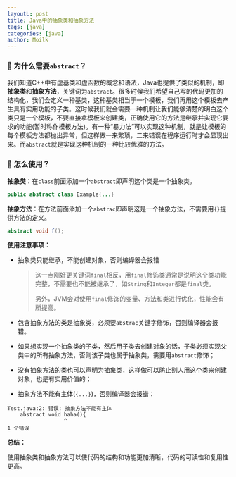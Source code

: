 ```yaml
---
layoutL: post  
title: Java中的抽象类和抽象方法  
tags: [java]  
categories: [java]  
author: Moilk  
---
```


### 🧐 为什么需要`abstract`？  

我们知道C++中有虚基类和虚函数的概念和语法，Java也提供了类似的机制，即**抽象类**和**抽象方法**，关键词为`abstract`。很多时候我们希望自己写的代码更加的结构化，我们会定义一种基类，这种基类相当于一个模板，我们再用这个模板去产生具有实用功能的子类。这时候我们就会需要一种机制让我们能够清楚的明白这个类只是一个模板，不要直接拿模板来创建类，正确使用它的方法是继承并实现它要求的功能(暂时称作模板方法)。有一种“暴力法”可以实现这种机制，就是让模板的每个模板方法都抛出异常，但这样做一来繁琐，二来错误在程序运行时才会显现出来。而`abstract`就是实现这种机制的一种比较优雅的方法。  

### 🤨 怎么使用？  

**抽象类**：在`class`前面添加一个`abstract`即声明这个类是一个抽象类。  

```java
public abstract class Example{...}
```

**抽象方法**：在方法前面添加一个`abstrac`即声明这是一个抽象方法，不需要用`{}`提供方法的定义。

```java
abstract void f();
```



**使用注意事项：**  

- 抽象类只能继承，不能创建对象，否则编译器会报错  

  > 这一点刚好更关键词`final`相反，用`final`修饰类通常是说明这个类功能完整，不需要也不能被继承了，如`String`和`Integer`都是`final`类。  
  >
  > 另外，JVM会对使用`final`修饰的变量、方法和类进行优化，性能会有所提高。  

- 包含抽象方法的类是抽象类，必须要`abstrac`关键字修饰，否则编译器会报错。

- 如果想实现一个抽象类的子类，然后用子类去创建对象的话，子类必须实现父类中的所有抽象方法，否则该子类也属于抽象类，需要用`abstract`修饰；

- 没有抽象方法的类也可以声明为抽象类，这样做可以防止别人用这个类来创建对象，也是有实用价值的；

- 抽象方法不能有主体(`{...}`)，否则编译器会报错：

```
Test.java:2: 错误: 抽象方法不能有主体
    abstract void haha(){
                  ^
1 个错误
```

**总结：**

使用抽象类和抽象方法可以使代码的结构和功能更加清晰，代码的可读性和复用性更高。